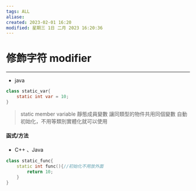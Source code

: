 ```yaml
---
tags: ALL
aliase: 
created: 2023-02-01 16:20
modified: 星期三 1日 二月 2023 16:20:36
---
```


# 修飾字符 modifier
***


- java
```java
class static_var{
	static int var = 10;
}
```
>static member variable 靜態成員變數
>讓同類型的物件共用同個變數
>自動初始化，不用等類別實體化就可以使用

#### 函式/方法
- C++ 、Java
```cpp
class static_func{
	static int func(){//初始化不用放外面
		return 10;
	}
}
```
